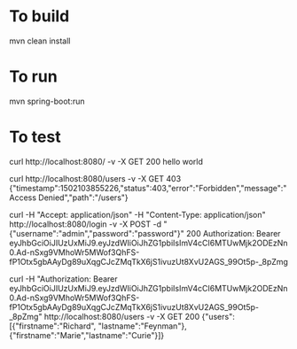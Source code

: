 # To build
mvn clean install


# To run
mvn spring-boot:run


# To test
curl http://localhost:8080/ -v -X GET
200 hello world

curl http://localhost:8080/users -v -X GET
403 {"timestamp":1502103855226,"status":403,"error":"Forbidden","message":"Access Denied","path":"/users"}

curl  -H "Accept: application/json" -H "Content-Type: application/json" http://localhost:8080/login -v -X POST  -d "{\"username\":\"admin\",\"password\":\"password\"}"
200 Authorization: Bearer eyJhbGciOiJIUzUxMiJ9.eyJzdWIiOiJhZG1pbiIsImV4cCI6MTUwMjk2ODEzNn0.Ad-nSxg9VMhoWr5MWof3QhFS-fP1Otx5gbAAyDg89uXqgCJcZMqTkX6jS1ivuzUt8XvU2AGS_99Ot5p-_8pZmg

curl -H "Authorization: Bearer eyJhbGciOiJIUzUxMiJ9.eyJzdWIiOiJhZG1pbiIsImV4cCI6MTUwMjk2ODEzNn0.Ad-nSxg9VMhoWr5MWof3QhFS-fP1Otx5gbAAyDg89uXqgCJcZMqTkX6jS1ivuzUt8XvU2AGS_99Ot5p-_8pZmg" http://localhost:8080/users -v -X GET
200 {"users":[{"firstname":"Richard", "lastname":"Feynman"},{"firstname":"Marie","lastname":"Curie"}]}
